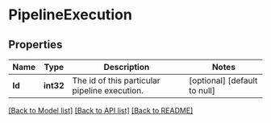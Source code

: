 # PipelineExecution

## Properties
Name | Type | Description | Notes
------------ | ------------- | ------------- | -------------
**Id** | **int32** | The id of this particular pipeline execution. | [optional] [default to null]

[[Back to Model list]](../README.md#documentation-for-models) [[Back to API list]](../README.md#documentation-for-api-endpoints) [[Back to README]](../README.md)


